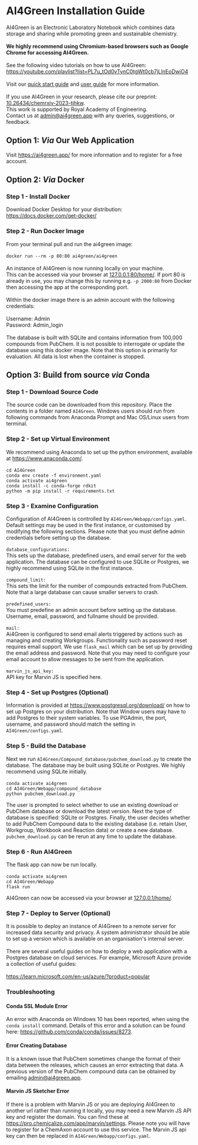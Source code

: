 # AI4Green Installation Guide
AI4Green is an Electronic Laboratory Notebook which combines data storage and sharing while promoting 
green and sustainable chemistry.<br><br>
<b>We highly recommend using Chromium-based browsers such as Google Chrome for accessing AI4Green.</b><br><br>
See the following video tutorials on how to use AI4Green:
https://youtube.com/playlist?list=PL7u_tOd0vTynC0tgWt0cb7jLlnEoDwiO4<br><br>
Visit our [quick start guide](Webapp/sources/static/AI4Green_quick_guide.pdf) and 
[user guide](Webapp/sources/static/AI4Green_User_Manual.pdf) for more information.<br><br>
If you use AI4Green in your research, please cite our preprint: [10.26434/chemrxiv-2023-tjhkw]().<br>
This work is supported by Royal Academy of Engineering.<br>
Contact us at admin@ai4green.app with any queries, suggestions, or feedback.

## Option 1: <i>Via</i> Our Web Application
Visit https://ai4green.app/ for more information and to register for a free account.

## Option 2: <i>Via</i> Docker

### Step 1 - Install Docker
Download Docker Desktop for your distribution:<br>
https://docs.docker.com/get-docker/

### Step 2 - Run Docker Image
From your terminal pull and run the ai4green image:<br><br>
`docker run --rm -p 80:80 ai4green/ai4green`<br><br>
An instance of AI4Green is now running locally on your machine.<br>
This can be accessed via your browser at [127.0.0.1:80/home/](). If port 80 is already in use, 
you may change this by running e.g. `-p 2000:80` from Docker then accessing the app at the corresponding port.
<br><br>
Within the docker image there is an admin account with the following credentials:<br><br>
Username: Admin<br>
Password: Admin_login<br><br>
The database is built with SQLite and contains information from 100,000 compounds from PubChem. 
It is not possible to interrogate or update the database using this docker image. Note that this option is primarily 
for evaluation. All data is lost when the container is stopped.

## Option 3: Build from source <i>via</i> Conda

### Step 1 - Download Source Code
The source code can be downloaded from this repository. Place the contents in a folder named `AI4Green`. 
Windows users should run from following commands from Anaconda Prompt and Mac OS/Linux users from terminal.<br>

### Step 2 - Set up Virtual Environment
We recommend using Anaconda to set up the python environment, available at https://www.anaconda.com/. <br><br>
`cd AI4Green`<br>
`conda env create -f environment.yaml`<br>
`conda activate ai4green`<br>
`conda install -c conda-forge rdkit`<br>
`python -m pip install -r requirements.txt`<br>

### Step 3 - Examine Configuration
Configuration of AI4Green is controlled by `AI4Green/Webapp/configs.yaml`. Default settings may be used in the first 
instance, or customised by modifying the following sections. Please note that you must define admin credentials before 
setting up the database.<br><br>
`database_configurations:`<br>
This sets up the database, predefined users, 
and email server for the web application. The database can be configured to use SQLite or Postgres, 
we highly recommend using SQLite in the first instance.<br><br>
`compound_limit:`<br>
This sets the limit for the number of compounds extracted from PubChem. Note that a large database can cause smaller 
servers to crash.<br><br>
`predefined_users:`<br>
You must predefine an admin account before setting up the database. Username, email, password, and fullname 
should be provided.<br><br>
`mail:`<br>
Ai4Green is configured to send email alerts triggered by actions such as managing and creating Workgroups.
Functionality such as password reset requires email support.
We use `flask_mail` which can be set up by providing the email address and password. Note that you may need to configure 
your email account to allow messages to be sent from the application.<br><br>
`marvin_js_api_key:`<br>
API key for Marvin JS is specified here.

### Step 4 - Set up Postgres (Optional)
Information is provided at https://www.postgresql.org/download/ on how to set up Postgres on your distribution.
Note that Window users may have to add Postgres to their system variables. To use PGAdmin, the port, username, 
and password should match the setting in `AI4Green/configs.yaml`.

### Step 5 - Build the Database
Next we run `AI4Green/Compound_database/pubchem_download.py` to create the database. 
The database may be built using SQLite or Postgres. We highly recommend using SQLite initially.<br><br>
`conda activate ai4green`<br>
`cd AI4Green/Webapp/compound_database`<br>
`python pubchem_download.py`<br>

The user is prompted to select whether to use an existing download or PubChem database or download the latest version.
Next the type of database is specified: SQLite or Postgres. Finally, the user decides whether to add PubChem Compound 
data to the existing database (i.e. retain User, Workgroup, Workbook and Reaction data) or create a new database.
`pubchem_download.py` can be rerun at any time to update the database.

### Step 6 - Run AI4Green
The flask app can now be run locally.<br><br>
`conda activate ai4green`<br>
`cd AI4Green/Webapp`<br>
`flask run`<br>

AI4Green can now be accessed via your browser at [127.0.0.1/home/]().

### Step 7 - Deploy to Server (Optional)
It is possible to deploy an instance of AI4Green to a remote server for increased data security and privacy. 
A system administrator should be able to set up a version which is available on an organisation's internal server.
<br><br>
There are several useful guides on how to deploy a web application with a Postgres database on cloud services. 
For example, Microsoft Azure provide a collection of useful guides:<br><br>
https://learn.microsoft.com/en-us/azure/?product=popular

### Troubleshooting
#### Conda SSL Module Error
An error with Anaconda on Windows 10 has been reported, when using the `conda install` command. Details of this error 
and a solution can be found here: 
https://github.com/conda/conda/issues/8273.

#### Error Creating Database
It is a known issue that PubChem sometimes change the format of their data between the releases, which causes an error 
extracting that data. 
A previous version of the PubChem compound data can be obtained by emailing admin@ai4green.app.

#### Marvin JS Sketcher Error
If there is a problem with Marvin JS or you are deploying AI4Green to another url rather than running it locally, 
you may need a new Marvin JS API key and register the domain. You can find these at 
https://pro.chemicalize.com/app/marvin/settings. Please note you will have to register for a ChemAxon account to use 
this service. The Marvin JS api key can then be replaced in `AI4Green/Webapp/configs.yaml`.
